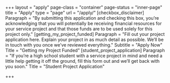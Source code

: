 +++
layout = "apply"
page-class = "container"
page-status = "inner-page"
title = "Apply"
type = "page"
url = "/apply/"
[checkbox_disclaimer]
Paragraph = "By submitting this application and checking this box, you’re acknowledging that you will potentially be receiving financial resources for your service project and that those funds are to be used solely for this project only."
[getting_my_project_funded]
Paragraph = "Fill out your project application here. Explain your project in as much detail as possible. We’ll be in touch with you once we’ve reviewed everything."
Subtitle = "Apply Now"
Title = "Getting my Project Funded"
[student_project_application]
Paragraph = "If you’re a high school student with a service project in mind and need a little help getting it off the ground, fill this form out and we’ll get back with you soon."
Title = "Student Project Application"

+++
